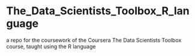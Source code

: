 # The_Data_Scientists_Toolbox_R_language
a repo for the coursework of the Coursera The Data Scientists Toolbox course, taught using the R language
